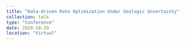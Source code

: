 ```yaml
---
title: "Data-driven Rate Optimization Under Geologic Uncertainty"
collection: talk
type: "Conference"
date: 2020-10-29
location: "Virtual"
---
```



